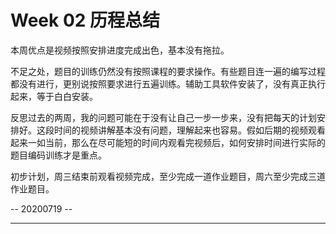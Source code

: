 # Week 02 历程总结

本周优点是视频按照安排进度完成出色，基本没有拖拉。

不足之处，题目的训练仍然没有按照课程的要求操作。有些题目连一遍的编写过程都没有进行，更别说按照要求进行五遍训练。辅助工具软件安装了，没有真正执行起来，等于白白安装。

反思过去的两周，我的问题可能在于没有让自己一步一步来，没有把每天的计划安排好。这段时间的视频讲解基本没有问题，理解起来也容易。假如后期的视频观看起来一如当前，那么在尽可能短的时间内观看完视频后，如何安排时间进行实际的题目编码训练才是重点。

初步计划，周三结束前观看视频完成，至少完成一道作业题目，周六至少完成三道作业题目。

-- 20200719 --
***